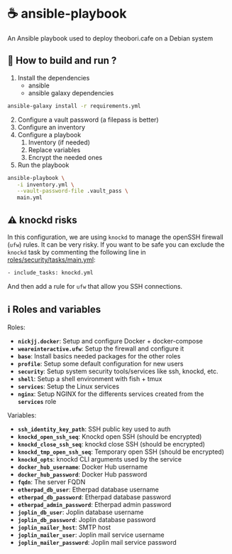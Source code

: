 # ☕ ansible-playbook

An Ansible playbook used to deploy theobori.cafe on a Debian system

## 📖 How to build and run ?

1. Install the dependencies 
   - ansible
   - ansible galaxy dependencies

```sh
ansible-galaxy install -r requirements.yml
```

2. Configure a vault password (a filepass is better)
3. Configure an inventory
4. Configure a playbook
   1. Inventory (if needed)
   2. Replace variables
   3. Encrypt the needed ones
5. Run the playbook

```sh
ansible-playbook \
   -i inventory.yml \
   --vault-password-file .vault_pass \
   main.yml
```

## ⚠️ knockd risks

In this configuration, we are using `knockd` to manage the openSSH firewall (`ufw`) rules. It can be very risky. If you want to be safe you can exclude the `knockd` task by commenting the following line in [roles/security/tasks/main.yml](roles/security/tasks/main.yml):

```sh
- include_tasks: knockd.yml
```

And then add a rule for `ufw` that allow you SSH connections.

## ℹ️ Roles and variables

Roles:

- **`nickjj.docker`**: Setup and configure Docker + docker-compose
- **`weareinteractive.ufw`**: Setup the firewall and configure it
- **`base`**: Install basics needed packages for the other roles
- **`profile`**: Setup some default configuration for new users
- **`security`**: Setup system security tools/services like ssh, knockd, etc.
- **`shell`**: Setup a shell environment with fish + tmux
- **`services`**: Setup the Linux services
- **`nginx`**: Setup NGINX for the differents services created from the **`services`** role

Variables:
- **`ssh_identity_key_path`**: SSH public key used to auth
- **`knockd_open_ssh_seq`**: Knockd open SSH (should be encrypted)
- **`knockd_close_ssh_seq`**: knockd close SSH (should be encrypted)
- **`knockd_tmp_open_ssh_seq`**: Temporary open SSH (should be encrypted)
- **`knockd_opts`**: knockd CLI arguments used by the service
- **`docker_hub_username`**: Docker Hub username
- **`docker_hub_password`**: Docker Hub password
- **`fqdn`**: The server FQDN
- **`etherpad_db_user`**: Etherpad database username
- **`etherpad_db_password`**: Etherpad database password
- **`etherpad_admin_password`**: Etherpad admin password
- **`joplin_db_user`**: Joplin database username
- **`joplin_db_password`**: Joplin database password
- **`joplin_mailer_host`**: SMTP host
- **`joplin_mailer_user`**: Joplin mail service username
- **`joplin_mailer_password`**: Joplin mail service password